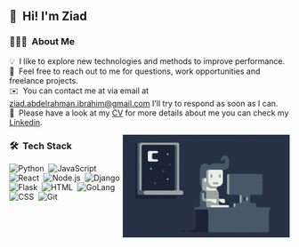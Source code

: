 <!-- <img alt="Night Coding" src="./assets/Hand%20Wave.gif" width='40' align="left"/><h2>Hey there! I'm Ziad</h2> -->

## 👋 &nbsp;Hi! I'm Ziad

### 👨🏻‍💻 &nbsp;About Me

💡 &nbsp;I like to explore new technologies and methods to improve performance.\
💬 &nbsp;Feel free to reach out to me for questions, work opportunities and freelance projects.\
✉️ &nbsp;You can contact me at via email at ziad.abdelrahman.ibrahim@gmail.com I'll try to respond as soon as I can.\
📄 &nbsp;Please have a look at my [CV](https://drive.google.com/file/d/1OkNSSEnlORDfzDFmD4DHfo3XpX6f-xcr/view) for more details about me you can check my [Linkedin](https://www.linkedin.com/in/ziad-ibrahim-12391279/).

<img alt="Night Coding" src="https://raw.githubusercontent.com/AVS1508/AVS1508/master/assets/Night-Coding.gif" align="right"/>

### 🛠 &nbsp;Tech Stack

![Python](https://img.shields.io/badge/-Python-05122A?style=flat&logo=python)&nbsp;
![JavaScript](https://img.shields.io/badge/-JavaScript-05122A?style=flat&logo=javascript)&nbsp;
![React](https://img.shields.io/badge/-React-05122A?style=flat&logo=react)&nbsp;
![Node.js](https://img.shields.io/badge/-Node.js-05122A?style=flat&logo=node.js)&nbsp;
![Django](https://img.shields.io/badge/-Django-05122A?style=flat&logo=django&logoColor=092E20)&nbsp;
![Flask](https://img.shields.io/badge/-Flask-05122A?style=flat&logo=flask)&nbsp;
![HTML](https://img.shields.io/badge/-HTML-05122A?style=flat&logo=HTML5)&nbsp;
![GoLang](https://img.shields.io/badge/-go-05122A?style=flat&logo=go&logoColor=007ACC)&nbsp;
![CSS](https://img.shields.io/badge/-CSS-05122A?style=flat&logo=CSS3&logoColor=1572B6)&nbsp;
![Git](https://img.shields.io/badge/-Git-05122A?style=flat&logo=git)&nbsp;



<!-- ### ⚙️ &nbsp;GitHub Analytics

<p align="center">
<a href="https://github.com/mage1711">
  <img height="180em" src="https://github-readme-stats-eight-theta.vercel.app/api?username=mage1711&show_icons=true&theme=algolia&include_all_commits=true&count_private=true"/>
  <img height="180em" src="https://github-readme-stats-eight-theta.vercel.app/api/top-langs/?username=mage1711&layout=compact&langs_count=8&theme=algolia"/>
  <p align="center"><img src="https://github-readme-streak-stats.herokuapp.com/?user=mage1711&theme=algolia" /> </p> 
</a>
</p> -->

